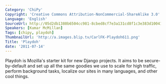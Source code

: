 ```yaml
---
Category: 'ChiPy'
Copyright: 'Creative Commons Attribution-NonCommercial-ShareAlike 3.0'
Language: 'English'
SourceUrl: http://05d2db1380b6504cc981-8cbed8cf7e3a131cd8f1c3e383d10041.r93.cf2.rackcdn.com/chipy/563_playdoh.m4v
Speakers: [Kumar McMillan]
Tags: [chipy, playdoh]
ThumbnailUrl: 'http://a.images.blip.tv/CarlFK-Playdoh611.png'
Title: 'Playdoh'
date: '2011-07-14'
---
```

Playdoh is Mozilla's starter kit for new Django projects. It aims to be
secure-by-default and set up all the same goodies we use to scale for high
traffic, perform background tasks, localize our sites in many languages, and
other cool things.

